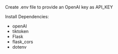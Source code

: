 Create .env file to provide an OpenAI key as API_KEY

Install Dependencies:
- openAI
- tiktoken
- Flask
- flask_cors
- dotenv